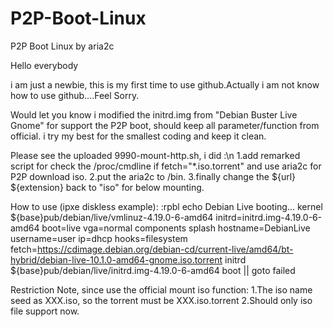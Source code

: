 # P2P-Boot-Linux
P2P Boot Linux by aria2c

Hello everybody

i am just a newbie, this is my first time to use github.Actually i am not know how to use github....Feel Sorry.

Would let you know i modified the initrd.img from "Debian Buster Live Gnome" for support the P2P boot, should keep all parameter/function from official.
i try my best for the smallest coding and keep it clean.

Please see the uploaded 9990-mount-http.sh, i did :\n
1.add remarked script for check the /proc/cmdline if fetch="*.iso.torrent" and use aria2c for P2P download iso.
2.put the aria2c to /bin.
3.finally change the ${url} ${extension} back to "iso" for below mounting.

How to use (ipxe diskless example):
:rpbl
echo Debian Live booting...
kernel ${base}pub/debian/live/vmlinuz-4.19.0-6-amd64 initrd=initrd.img-4.19.0-6-amd64 boot=live vga=normal components splash hostname=DebianLive username=user ip=dhcp hooks=filesystem fetch=https://cdimage.debian.org/debian-cd/current-live/amd64/bt-hybrid/debian-live-10.1.0-amd64-gnome.iso.torrent
initrd ${base}pub/debian/live/initrd.img-4.19.0-6-amd64
boot || goto failed


Restriction Note, since use the official mount iso function:
1.The iso name seed as XXX.iso, so the torrent must be XXX.iso.torrent
2.Should only iso file support now.
